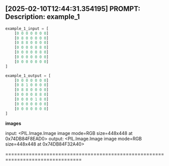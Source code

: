 [2025-02-10T12:44:31.354195] PROMPT: Description: example_1
--------------------------------------------------------------------------------

```python
example_1_input = [
    [0 0 0 0 0 0 0]
    [0 8 0 0 0 0 0]
    [0 8 8 0 0 0 0]
    [0 0 0 0 8 8 0]
    [0 0 0 0 0 8 0]
    [0 0 0 0 0 0 0]
    [0 0 0 0 0 0 0]
]

example_1_output = [
    [0 0 0 0 0 0 0]
    [0 8 1 0 0 0 0]
    [0 8 8 0 0 0 0]
    [0 0 0 0 8 8 0]
    [0 0 0 0 1 8 0]
    [0 0 0 0 0 0 0]
    [0 0 0 0 0 0 0]
]
```

**images**

input:
<PIL.Image.Image image mode=RGB size=448x448 at 0x74DB84F8EAD0>
output:
<PIL.Image.Image image mode=RGB size=448x448 at 0x74DB84F32A40>

================================================================================

